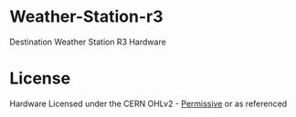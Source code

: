 # Weather-Station-r3
Destination Weather Station R3 Hardware

# License
Hardware Licensed under the CERN OHLv2 - [Permissive]() or as referenced
